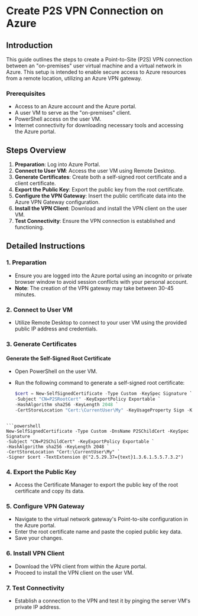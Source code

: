 # Create P2S VPN Connection on Azure

## Introduction

This guide outlines the steps to create a Point-to-Site (P2S) VPN connection between an "on-premises" user virtual machine and a virtual network in Azure. This setup is intended to enable secure access to Azure resources from a remote location, utilizing an Azure VPN gateway.

### Prerequisites

- Access to an Azure account and the Azure portal.
- A user VM to serve as the "on-premises" client.
- PowerShell access on the user VM.
- Internet connectivity for downloading necessary tools and accessing the Azure portal.

## Steps Overview

1. **Preparation**: Log into Azure Portal.
2. **Connect to User VM**: Access the user VM using Remote Desktop.
3. **Generate Certificates**: Create both a self-signed root certificate and a client certificate.
4. **Export the Public Key**: Export the public key from the root certificate.
5. **Configure the VPN Gateway**: Insert the public certificate data into the Azure VPN Gateway configuration.
6. **Install the VPN Client**: Download and install the VPN client on the user VM.
7. **Test Connectivity**: Ensure the VPN connection is established and functioning.

## Detailed Instructions

### 1. Preparation

- Ensure you are logged into the Azure portal using an incognito or private browser window to avoid session conflicts with your personal account.
- **Note**: The creation of the VPN gateway may take between 30-45 minutes.

### 2. Connect to User VM

- Utilize Remote Desktop to connect to your user VM using the provided public IP address and credentials.

### 3. Generate Certificates

#### Generate the Self-Signed Root Certificate

- Open PowerShell on the user VM.
- Run the following command to generate a self-signed root certificate:

  ```powershell
  $cert = New-SelfSignedCertificate -Type Custom -KeySpec Signature `
  -Subject "CN=P2SRootCert" -KeyExportPolicy Exportable `
  -HashAlgorithm sha256 -KeyLength 2048 `
  -CertStoreLocation "Cert:\CurrentUser\My" -KeyUsageProperty Sign -KeyUsage CertSign
```

```powershell
New-SelfSignedCertificate -Type Custom -DnsName P2SChildCert -KeySpec Signature `
-Subject "CN=P2SChildCert" -KeyExportPolicy Exportable `
-HashAlgorithm sha256 -KeyLength 2048 `
-CertStoreLocation "Cert:\CurrentUser\My" `
-Signer $cert -TextExtension @("2.5.29.37={text}1.3.6.1.5.5.7.3.2")
```

### 4. Export the Public Key

- Access the Certificate Manager to export the public key of the root certificate and copy its data.

### 5. Configure VPN Gateway

- Navigate to the virtual network gateway's Point-to-site configuration in the Azure portal.
- Enter the root certificate name and paste the copied public key data.
- Save your changes.

### 6. Install VPN Client

- Download the VPN client from within the Azure portal.
- Proceed to install the VPN client on the user VM.

### 7. Test Connectivity

- Establish a connection to the VPN and test it by pinging the server VM's private IP address.
